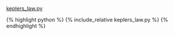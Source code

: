 [keplers_law.py](keplers_law.py)
<p></p>

{% highlight python %}
{% include_relative keplers_law.py %}
{% endhighlight %}
